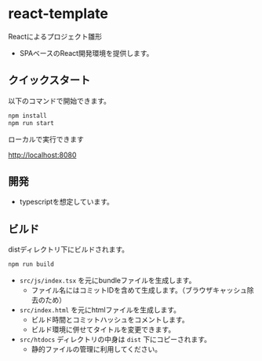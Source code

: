 # react-template

Reactによるプロジェクト雛形

- SPAベースのReact開発環境を提供します。

## クイックスタート

以下のコマンドで開始できます。

```sh
npm install
npm run start
```

ローカルで実行できます

[http://localhost:8080](http://localhost:8080)

## 開発

- typescriptを想定しています。

## ビルド

distディレクトリ下にビルドされます。

```sh
npm run build
```

- `src/js/index.tsx` を元にbundleファイルを生成します。
  - ファイル名にはコミットIDを含めて生成します。（ブラウザキャッシュ除去のため）
- `src/index.html` を元にhtmlファイルを生成します。
  - ビルド時間とコミットハッシュをコメントします。
  - ビルド環境に併せてタイトルを変更できます。
- `src/htdocs` ディレクトリの中身は `dist` 下にコピーされます。
  - 静的ファイルの管理に利用してください。
